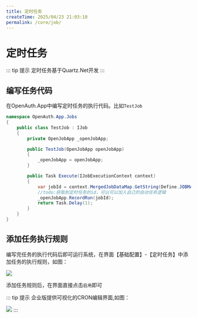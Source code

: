 ```yaml
---
title: 定时任务
createTime: 2025/04/23 21:03:10
permalink: /core/job/
---
```

# 定时任务

::: tip 提示
定时任务基于Quartz.Net开发
:::

## 编写任务代码

在OpenAuth.App中编写定时任务的执行代码。比如`TestJob`

```csharp
namespace OpenAuth.App.Jobs
{
    public class TestJob : IJob
    {
        private OpenJobApp _openJobApp;

        public TestJob(OpenJobApp openJobApp)
        {
            _openJobApp = openJobApp;
        }

        public Task Execute(IJobExecutionContext context)
        {
            var jobId = context.MergedJobDataMap.GetString(Define.JOBMAPKEY);
            //todo:获取到定时任务的id，可以可以加入自己的自动任务逻辑
            _openJobApp.RecordRun(jobId);
            return Task.Delay(1);
        }
    }
}
```

## 添加任务执行规则

编写完任务的执行代码后即可运行系统，在界面【基础配置】-【定时任务】中添加任务的执行规则，如图：

![](/addjob.png)

添加任务规则后，在界面直接点击`启用`即可


::: tip 提示
企业版提供可视化的CRON编辑界面,如图：

![](/addjobpro.png)
:::

